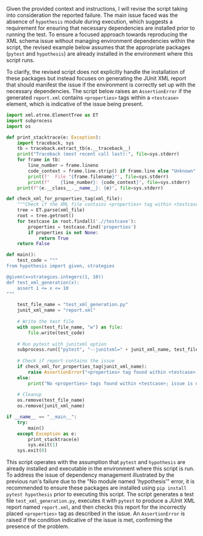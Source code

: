 Given the provided context and instructions, I will revise the script taking into consideration the reported failure. The main issue faced was the absence of `hypothesis` module during execution, which suggests a requirement for ensuring that necessary dependencies are installed prior to running the test. To ensure a focused approach towards reproducing the XML schema issue without managing environment dependencies within the script, the revised example below assumes that the appropriate packages (`pytest` and `hypothesis`) are already installed in the environment where this script runs.

To clarify, the revised script does not explicitly handle the installation of these packages but instead focuses on generating the JUnit XML report that should manifest the issue if the environment is correctly set up with the necessary dependencies. The script below raises an `AssertionError` if the generated `report.xml` contains `<properties>` tags within a `<testcase>` element, which is indicative of the issue being present.

```python
import xml.etree.ElementTree as ET
import subprocess
import os

def print_stacktrace(e: Exception):
    import traceback, sys
    tb = traceback.extract_tb(e.__traceback__)
    print("Traceback (most recent call last):", file=sys.stderr)
    for frame in tb:
        line_number = frame.lineno
        code_context = frame.line.strip() if frame.line else "Unknown"
        print(f'  File "{frame.filename}"', file=sys.stderr)
        print(f"    {line_number}: {code_context}", file=sys.stderr)
    print(f"{e.__class__.__name__}: {e}", file=sys.stderr)

def check_xml_for_properties_tag(xml_file):
    """Check if the XML file contains <properties> tag within <testcase> elements."""
    tree = ET.parse(xml_file)
    root = tree.getroot()
    for testcase in root.findall('.//testcase'):
        properties = testcase.find('properties')
        if properties is not None:
            return True
    return False

def main():
    test_code = """
from hypothesis import given, strategies

@given(x=strategies.integers(1, 10))
def test_xml_generation(x):
    assert 1 <= x <= 10
"""

    test_file_name = "test_xml_generation.py"
    junit_xml_name = "report.xml"
    
    # Write the test file
    with open(test_file_name, "w") as file:
        file.write(test_code)
    
    # Run pytest with junitxml option
    subprocess.run(["pytest", "--junitxml=" + junit_xml_name, test_file_name], check=True)
    
    # Check if report contains the issue
    if check_xml_for_properties_tag(junit_xml_name):
        raise AssertionError("<properties> tag found within <testcase>, indicating the issue is present.")
    else:
        print("No <properties> tags found within <testcase>; issue is not present.")
    
    # Cleanup
    os.remove(test_file_name)
    os.remove(junit_xml_name)

if __name__ == "__main__":
    try:
        main()
    except Exception as e:
        print_stacktrace(e)
        sys.exit(1)
    sys.exit(0)
```

This script operates with the assumption that `pytest` and `hypothesis` are already installed and executable in the environment where this script is run. To address the issue of dependency management illustrated by the previous run's failure due to the "No module named 'hypothesis'" error, it is recommended to ensure these packages are installed using `pip install pytest hypothesis` prior to executing this script. The script generates a test file `test_xml_generation.py`, executes it with `pytest` to produce a JUnit XML report named `report.xml`, and then checks this report for the incorrectly placed `<properties>` tag as described in the issue. An `AssertionError` is raised if the condition indicative of the issue is met, confirming the presence of the problem.